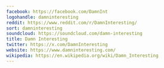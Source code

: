 ```yaml
---
facebook: https://facebook.com/DamnInt
logohandle: damninteresting
reddit: https://www.reddit.com/r/DamnInteresting/
sort: damninteresting
soundcloud: https://soundcloud.com/damn-interesting
title: Damn Interesting
twitter: https://x.com/DamnInteresting
website: https://www.damninteresting.com/
wikipedia: https://en.wikipedia.org/wiki/Damn_Interesting
---
```

